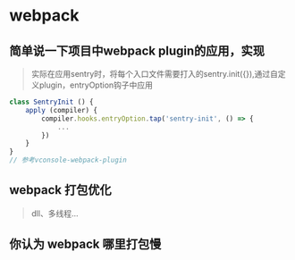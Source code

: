 # webpack
## 简单说一下项目中webpack plugin的应用，实现
> 实际在应用sentry时，将每个入口文件需要打入的sentry.init({}),通过自定义plugin，entryOption钩子中应用
```js
class SentryInit () {
    apply (compiler) {
        compiler.hooks.entryOption.tap('sentry-init', () => {
            ...
        })
    }
}
// 参考vconsole-webpack-plugin
```
## webpack 打包优化
> dll、多线程...
## 你认为 webpack 哪里打包慢
